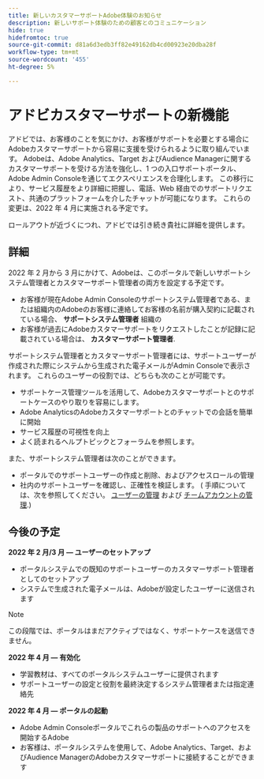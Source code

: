 ```yaml
---
title: 新しいカスタマーサポートAdobe体験のお知らせ
description: 新しいサポート体験のための顧客とのコミュニケーション
hide: true
hidefromtoc: true
source-git-commit: d81a6d3edb3ff82e49162db4cd00923e20dba28f
workflow-type: tm+mt
source-wordcount: '455'
ht-degree: 5%

---
```



# アドビカスタマーサポートの新機能

アドビでは、お客様のことを気にかけ、お客様がサポートを必要とする場合にAdobeカスタマーサポートから容易に支援を受けられるように取り組んでいます。 Adobeは、Adobe Analytics、Target およびAudience Managerに関するカスタマーサポートを受ける方法を強化し、1 つの入口サポートポータル、Adobe Admin Consoleを通じてエクスペリエンスを合理化します。 この移行により、サービス履歴をより詳細に把握し、電話、Web 経由でのサポートリクエスト、共通のプラットフォームを介したチャットが可能になります。 これらの変更は、2022 年 4 月に実施される予定です。

ロールアウトが近づくにつれ、アドビでは引き続き貴社に詳細を提供します。

## 詳細

2022 年 2 月から 3 月にかけて、Adobeは、このポータルで新しいサポートシステム管理者とカスタマーサポート管理者の両方を設定する予定です。

* お客様が現在Adobe Admin Consoleのサポートシステム管理者である、または組織内のAdobeのお客様に連絡してお客様の名前が購入契約に記載されている場合、 **サポートシステム管理者** 組織の
* お客様が過去にAdobeカスタマーサポートをリクエストしたことが記録に記載されている場合は、 **カスタマーサポート管理者**.

サポートシステム管理者とカスタマーサポート管理者には、サポートユーザーが作成された際にシステムから生成された電子メールがAdmin Consoleで表示されます。 これらのユーザーの役割では、どちらも次のことが可能です。

* サポートケース管理ツールを活用して、Adobeカスタマーサポートとのサポートケースのやり取りを容易にします。
* Adobe AnalyticsのAdobeカスタマーサポートとのチャットでの会話を簡単に開始
* サービス履歴の可視性を向上
* よく読まれるヘルプトピックとフォーラムを参照します。

また、サポートシステム管理者は次のことができます。

* ポータルでのサポートユーザーの作成と削除、およびアクセスロールの管理
* 社内のサポートユーザーを確認し、正確性を検証します。 ( 手順については、次を参照してください。 [ユーザーの管理](https://helpx.adobe.com/enterprise/using/users.html) および [チームアカウントの管理](https://helpx.adobe.com/enterprise/using/accounts.html).)

## 今後の予定

**2022 年 2 月/3 月 — ユーザーのセットアップ**

* ポータルシステムでの既知のサポートユーザーのカスタマーサポート管理者としてのセットアップ
* システムで生成された電子メールは、Adobeが設定したユーザーに送信されます

>[!NOTE]
>
>この段階では、ポータルはまだアクティブではなく、サポートケースを送信できません。

**2022 年 4 月 — 有効化**

* 学習教材は、すべてのポータルシステムユーザーに提供されます
* サポートユーザーの設定と役割を最終決定するシステム管理者または指定連絡先

**2022 年 4 月 — ポータルの起動**

* Adobe Admin Consoleポータルでこれらの製品のサポートへのアクセスを開始するAdobe
* お客様は、ポータルシステムを使用して、Adobe Analytics、Target、およびAudience ManagerのAdobeカスタマーサポートに接続することができます
